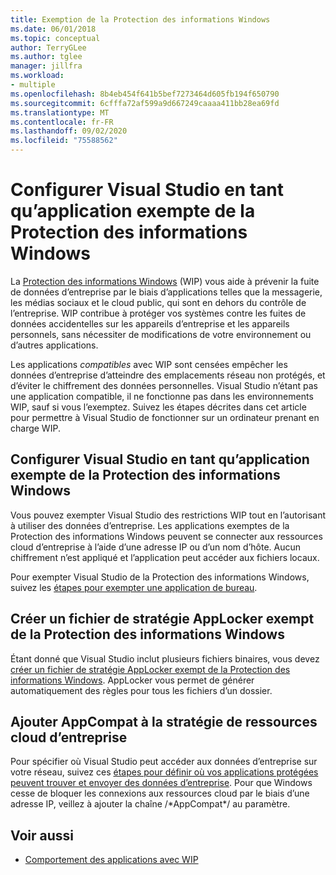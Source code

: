 ```yaml
---
title: Exemption de la Protection des informations Windows
ms.date: 06/01/2018
ms.topic: conceptual
author: TerryGLee
ms.author: tglee
manager: jillfra
ms.workload:
- multiple
ms.openlocfilehash: 8b4eb454f641b5bef7273464d605fb194f650790
ms.sourcegitcommit: 6cfffa72af599a9d667249caaaa411bb28ea69fd
ms.translationtype: MT
ms.contentlocale: fr-FR
ms.lasthandoff: 09/02/2020
ms.locfileid: "75588562"
---
```

# <a name="configure-visual-studio-as-a-wip-exempt-app"></a>Configurer Visual Studio en tant qu’application exempte de la Protection des informations Windows

La [Protection des informations Windows](/windows/security/information-protection/windows-information-protection/protect-enterprise-data-using-wip) (WIP) vous aide à prévenir la fuite de données d’entreprise par le biais d’applications telles que la messagerie, les médias sociaux et le cloud public, qui sont en dehors du contrôle de l’entreprise. WIP contribue à protéger vos systèmes contre les fuites de données accidentelles sur les appareils d’entreprise et les appareils personnels, sans nécessiter de modifications de votre environnement ou d’autres applications.

Les applications *compatibles* avec WIP sont censées empêcher les données d’entreprise d’atteindre des emplacements réseau non protégés, et d’éviter le chiffrement des données personnelles. Visual Studio n’étant pas une application compatible, il ne fonctionne pas dans les environnements WIP, sauf si vous l’exemptez. Suivez les étapes décrites dans cet article pour permettre à Visual Studio de fonctionner sur un ordinateur prenant en charge WIP.

## <a name="configure-vs-as-a-wip-exempt-app"></a>Configurer Visual Studio en tant qu’application exempte de la Protection des informations Windows

Vous pouvez exempter Visual Studio des restrictions WIP tout en l’autorisant à utiliser des données d’entreprise. Les applications exemptes de la Protection des informations Windows peuvent se connecter aux ressources cloud d’entreprise à l’aide d’une adresse IP ou d’un nom d’hôte. Aucun chiffrement n’est appliqué et l’application peut accéder aux fichiers locaux.

Pour exempter Visual Studio de la Protection des informations Windows, suivez les [étapes pour exempter une application de bureau](/windows/security/information-protection/windows-information-protection/create-wip-policy-using-intune-azure#exempt-apps-from-a-wip-policy).

## <a name="create-a-wip-exempt-applocker-policy-file"></a>Créer un fichier de stratégie AppLocker exempt de la Protection des informations Windows

Étant donné que Visual Studio inclut plusieurs fichiers binaires, vous devez [créer un fichier de stratégie AppLocker exempt de la Protection des informations Windows](/windows/security/threat-protection/windows-defender-application-control/applocker/run-the-automatically-generate-rules-wizard). AppLocker vous permet de générer automatiquement des règles pour tous les fichiers d’un dossier.

## <a name="add-appcompat-to-the-enterprise-cloud-resource-policy"></a>Ajouter AppCompat à la stratégie de ressources cloud d’entreprise

Pour spécifier où Visual Studio peut accéder aux données d’entreprise sur votre réseau, suivez ces [étapes pour définir où vos applications protégées peuvent trouver et envoyer des données d’entreprise](/windows/security/information-protection/windows-information-protection/create-wip-policy-using-intune-azure#choose-where-apps-can-access-enterprise-data). Pour que Windows cesse de bloquer les connexions aux ressources cloud par le biais d’une adresse IP, veillez à ajouter la chaîne /\*AppCompat\*/ au paramètre.

## <a name="see-also"></a>Voir aussi

- [Comportement des applications avec WIP](/windows/security/information-protection/windows-information-protection/app-behavior-with-wip)
